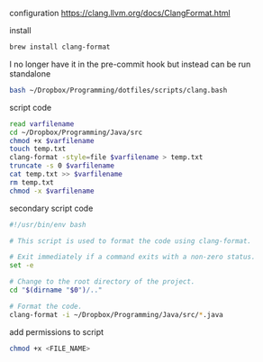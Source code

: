 
configuration
https://clang.llvm.org/docs/ClangFormat.html


install
```bash
brew install clang-format
```

I no longer have it in the pre-commit hook but instead can be run standalone
```bash
bash ~/Dropbox/Programming/dotfiles/scripts/clang.bash
```

script code
```bash
read varfilename
cd ~/Dropbox/Programming/Java/src
chmod +x $varfilename
touch temp.txt
clang-format -style=file $varfilename > temp.txt
truncate -s 0 $varfilename
cat temp.txt >> $varfilename
rm temp.txt
chmod -x $varfilename
```

secondary script code
```bash
#!/usr/bin/env bash

# This script is used to format the code using clang-format.

# Exit immediately if a command exits with a non-zero status.
set -e

# Change to the root directory of the project.
cd "$(dirname "$0")/.."

# Format the code.
clang-format -i ~/Dropbox/Programming/Java/src/*.java
```

add permissions to script
```bash
chmod +x <FILE_NAME>
```
